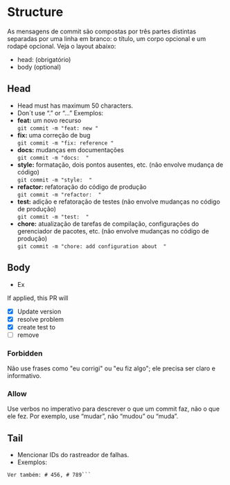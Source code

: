 # Structure
As mensagens de commit são compostas por três partes distintas separadas por uma linha em branco: o título, um corpo opcional e um rodapé opcional. Veja o layout abaixo: 
- head: (obrigatório) 
- body (optional)

## Head
- Head must has maximum 50 characters.
- Don´t use “.” or “…”
Exemplos: 
- **feat:** um novo recurso <br/>
`git commit -m "feat: new "`
- **fix:** uma correção de bug <br/>
`git commit -m "fix: reference "`
- **docs:** mudanças em documentações <br/>
`git commit -m "docs:  "`
- **style:** formatação, dois pontos ausentes, etc. (não envolve mudança de código) <br/>
`git commit -m "style:  "`
- **refactor:** refatoração do código de produção <br/>
`git commit -m "refactor:  "`
- **test:** adição e refatoração de testes (não envolve mudanças no código de produção) <br/>
`git commit -m "test:  "`
- **chore:** atualização de tarefas de compilação, configurações do gerenciador de pacotes, etc. (não envolve mudanças no código de produção) <br/>
`git commit -m "chore: add configuration about  "`


## Body
- Ex<br/>
 
 If applied, this PR will
- [x] Update version
- [x] resolve problem
- [x] create test to
- [ ] remove 

### Forbidden
Não use frases como "eu corrigi" ou "eu fiz algo"; ele precisa ser claro e informativo.  

### Allow
Use verbos no imperativo para descrever o que um commit faz, não o que ele fez. Por exemplo, use “mudar”, não “mudou” ou “muda”. 

 
## Tail
- Mencionar IDs do rastreador de falhas.
- Exemplos:<br/>
```Resolve: # 123
Ver também: # 456, # 789```
